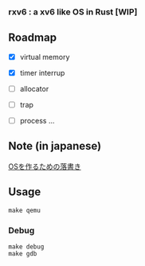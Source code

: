 ### rxv6 : a xv6 like OS in Rust [WIP]


## Roadmap
+ [x] virtual memory
+ [x] timer interrup
+ [ ] allocator
+ [ ] trap
+ [ ] process
...


## Note (in japanese)
[OSを作るための落書き](https://zenn.dev/chiask/articles/00d91c33e0b241)


## Usage

```
make qemu
```

### Debug
```
make debug 
make gdb
```



